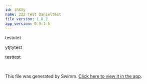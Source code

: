 ```yaml
---
id: ihXXy
name: 222 Test Danieltest
file_version: 1.0.2
app_version: 0.9.1-5
---
```


testutet

ytjtytest




testtest

<br/>

This file was generated by Swimm. [Click here to view it in the app](http://localhost:5001/repos/Z2l0aHViJTNBJTNBc3ItZXh0ZW5zaW9uJTNBJTNBZG91ZWs=/docs/ihXXy).